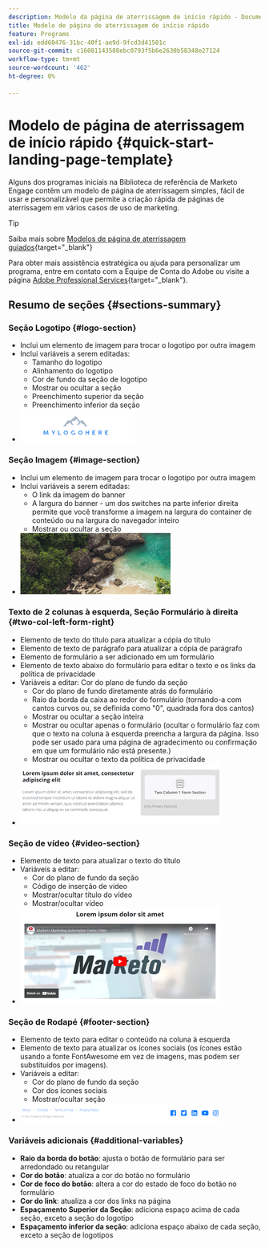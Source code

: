 ```yaml
---
description: Modelo da página de aterrissagem de início rápido - Documentação do Marketo - Documentação do produto
title: Modelo de página de aterrissagem de início rápido
feature: Programs
exl-id: edd60476-31bc-40f1-ae9d-9fcd3d41501c
source-git-commit: c16081143588ebc0793f5b6e2630b58348e27124
workflow-type: tm+mt
source-wordcount: '462'
ht-degree: 0%

---
```


# Modelo de página de aterrissagem de início rápido {#quick-start-landing-page-template}

Alguns dos programas iniciais na Biblioteca de referência de Marketo Engage contêm um modelo de página de aterrissagem simples, fácil de usar e personalizável que permite a criação rápida de páginas de aterrissagem em vários casos de uso de marketing.

>[!TIP]
>
>Saiba mais sobre [Modelos de página de aterrissagem guiados](/help/marketo/product-docs/demand-generation/landing-pages/landing-page-templates/create-a-guided-landing-page-template.md){target="_blank"}

Para obter mais assistência estratégica ou ajuda para personalizar um programa, entre em contato com a Equipe de Conta do Adobe ou visite a página [Adobe Professional Services](https://business.adobe.com/customers/consulting-services/main.html){target="_blank"}.

## Resumo de seções {#sections-summary}

### Seção Logotipo {#logo-section}

* Inclui um elemento de imagem para trocar o logotipo por outra imagem
* Inclui variáveis a serem editadas:
   * Tamanho do logotipo
   * Alinhamento do logotipo
   * Cor de fundo da seção de logotipo
   * Mostrar ou ocultar a seção
   * Preenchimento superior da seção
   * Preenchimento inferior da seção
* ![](assets/quick-start-landing-page-template-1.png)

### Seção Imagem {#image-section}

* Inclui um elemento de imagem para trocar o logotipo por outra imagem
* Inclui variáveis a serem editadas:
   * O link da imagem do banner
   * A largura do banner - um dos switches na parte inferior direita permite que você transforme a imagem na largura do container de conteúdo ou na largura do navegador inteiro
   * Mostrar ou ocultar a seção
* ![](assets/quick-start-landing-page-template-2.png)

### Texto de 2 colunas à esquerda, Seção Formulário à direita {#two-col-left-form-right}

* Elemento de texto do título para atualizar a cópia do título
* Elemento de texto de parágrafo para atualizar a cópia de parágrafo
* Elemento de formulário a ser adicionado em um formulário
* Elemento de texto abaixo do formulário para editar o texto e os links da política de privacidade
* Variáveis a editar:
Cor do plano de fundo da seção
   * Cor do plano de fundo diretamente atrás do formulário
   * Raio da borda da caixa ao redor do formulário (tornando-a com cantos curvos ou, se definida como &quot;0&quot;, quadrada fora dos cantos)
   * Mostrar ou ocultar a seção inteira
   * Mostrar ou ocultar apenas o formulário (ocultar o formulário faz com que o texto na coluna à esquerda preencha a largura da página. Isso pode ser usado para uma página de agradecimento ou confirmação em que um formulário não está presente.)
   * Mostrar ou ocultar o texto da política de privacidade
* ![](assets/quick-start-landing-page-template-3.png)

### Seção de vídeo {#video-section}

* Elemento de texto para atualizar o texto do título
* Variáveis a editar:
   * Cor do plano de fundo da seção
   * Código de inserção de vídeo
   * Mostrar/ocultar título do vídeo
   * Mostrar/ocultar vídeo
* ![](assets/quick-start-landing-page-template-4.png)

### Seção de Rodapé {#footer-section}

* Elemento de texto para editar o conteúdo na coluna à esquerda
* Elemento de texto para atualizar os ícones sociais (os ícones estão usando a fonte FontAwesome em vez de imagens, mas podem ser substituídos por imagens).
* Variáveis a editar:
   * Cor do plano de fundo da seção
   * Cor dos ícones sociais
   * Mostrar/ocultar seção
* ![](assets/quick-start-landing-page-template-5.png)

### Variáveis adicionais {#additional-variables}

* **Raio da borda do botão**: ajusta o botão de formulário para ser arredondado ou retangular
* **Cor do botão**: atualiza a cor do botão no formulário
* **Cor de foco do botão**: altera a cor do estado de foco do botão no formulário
* **Cor do link**: atualiza a cor dos links na página
* **Espaçamento Superior da Seção**: adiciona espaço acima de cada seção, exceto a seção do logotipo
* **Espaçamento inferior da seção**: adiciona espaço abaixo de cada seção, exceto a seção de logotipos
